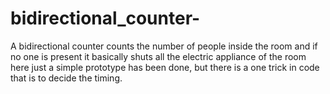 # bidirectional_counter-
A bidirectional counter counts the number of people inside the room and if no one is present it basically shuts all the electric appliance of the room here just a simple prototype has been done, but there is a one trick in code that is to decide the timing.

